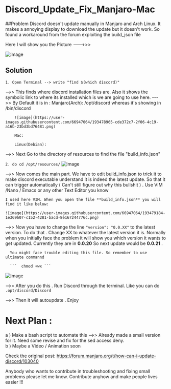 # Discord_Update_Fix_Manjaro-Mac

##Problem 
Discord doesn't update manually in Manjaro and Arch Linux. It makes a annoying display to download the update but it doesn't work. So found a workaround from the forum
exploiting the build_json file

Here I will show you the Picture --->>>

![image](https://user-images.githubusercontent.com/66947064/193479708-78f67da3-7b6e-4eb7-a44f-f64eb000cd6f.png)


## Solution

```1. Open Terminal --> write "find $(which discord)" ``` 

-->> This finds where discord installation files are. Also it shows the symbolic link to where its installed which is we are going to use here.
--->> By Default it is in :
         Manjaro(Arch): /opt/discord  whereas it's showing in /bin/discord
         
        ![image](https://user-images.githubusercontent.com/66947064/193478965-cde372c7-2f06-4c19-a16b-23bd3bd76481.png)
        
        Mac:
        
        Linux(Debian): 

-->> Next Go to the directory of resources to find the file "build_info.json" 

``` 2. do cd /opt/resources/ ``` 
    ![image](https://user-images.githubusercontent.com/66947064/193479093-3aa9dcd2-2277-45e4-8c01-d7dfbfee4445.png)

-->> Now comes the main part. We have to edit build_info.json to trick it to make discord executable understand it is indeed the latest update.
     So that it can trigger automatically ( Can't still figure out why this bullshit ) . Use VIM /Nano / Emacs or any other Text Editor you know
     
    I used here VIM. When you open the file **build_info.json** you will find it like below:
    
    ![image](https://user-images.githubusercontent.com/66947064/193479184-1e369607-c152-4281-bacd-8e167244776c.png)
    
 -->> Now you have to change the line ``` "version": "0.0.XX" ``` to the latest version. To do that . Change XX to 
      whatever the latest version it is. Normally when you initially face the problem it will show you which version it wants to 
      get updated. Currently they are in **0.0.20** So next update would be  **0.0.21** . 
      
      You might face trouble editing this file. So remember to use ultimate commannd 
      
      ```  chmod +wx ``` 

![image](https://user-images.githubusercontent.com/66947064/193479423-e080f81e-c9cd-484c-a6eb-2d25b8354657.png)

-->> After you do this . Run Discord through the terminal. Like you can do   ```  .opt/discord/Discord ``` 

-->> Then it will autoupdate . Enjoy 

# Next Plan :

a )   Make a bash  script to automate this -->> Already made a small version for it. Need some revise and fix for the sed access deny. \
b )   Maybe a Video / Animation soon 


Check the original post: https://forum.manjaro.org/t/how-can-i-update-discord/103040

Anybody who wants to contribute in troubleshooting and fixing small problems please let me know. Contribute anyhow and make people lives
easier !!!

